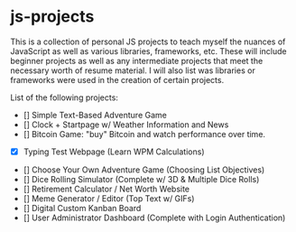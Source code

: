 # js-projects
This is a collection of personal JS projects to teach myself the nuances of JavaScript as well as various libraries, frameworks, etc. These will include beginner projects as well as any intermediate projects that meet the necessary worth of resume material. I will also list was libraries or frameworks were used in the creation of certain projects.

List of the following projects:
- [] Simple Text-Based Adventure Game
- [] Clock + Startpage w/ Weather Information and News
- [] Bitcoin Game: "buy" Bitcoin and watch performance over time.
- [x] Typing Test Webpage (Learn WPM Calculations)
- [] Choose Your Own Adventure Game (Choosing List Objectives)
- [] Dice Rolling Simulator (Complete w/ 3D & Multiple Dice Rolls)
- [] Retirement Calculator / Net Worth Website
- [] Meme Generator / Editor (Top Text w/ GIFs)
- [] Digital Custom Kanban Board
- [] User Administrator Dashboard (Complete with Login Authentication)
